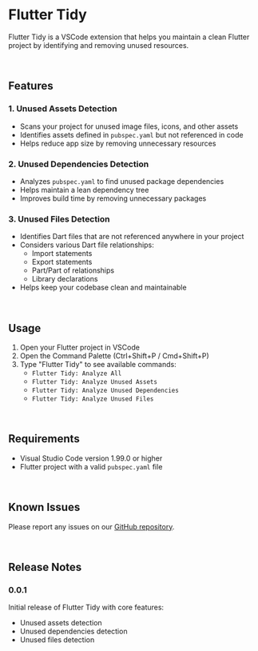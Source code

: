# Flutter Tidy

Flutter Tidy is a VSCode extension that helps you maintain a clean Flutter project by identifying and removing unused resources.

<br>

## Features

### 1. Unused Assets Detection
- Scans your project for unused image files, icons, and other assets
- Identifies assets defined in `pubspec.yaml` but not referenced in code
- Helps reduce app size by removing unnecessary resources

### 2. Unused Dependencies Detection
- Analyzes `pubspec.yaml` to find unused package dependencies
- Helps maintain a lean dependency tree
- Improves build time by removing unnecessary packages

### 3. Unused Files Detection
- Identifies Dart files that are not referenced anywhere in your project
- Considers various Dart file relationships:
  - Import statements
  - Export statements
  - Part/Part of relationships
  - Library declarations
- Helps keep your codebase clean and maintainable

<br>

## Usage

1. Open your Flutter project in VSCode
2. Open the Command Palette (Ctrl+Shift+P / Cmd+Shift+P)
3. Type "Flutter Tidy" to see available commands:
   - `Flutter Tidy: Analyze All`
   - `Flutter Tidy: Analyze Unused Assets`
   - `Flutter Tidy: Analyze Unused Dependencies`
   - `Flutter Tidy: Analyze Unused Files`

<br>

## Requirements

- Visual Studio Code version 1.99.0 or higher
- Flutter project with a valid `pubspec.yaml` file

<br>

## Known Issues

Please report any issues on our [GitHub repository](https://github.com/ssan9woo/flutter-tidy/issues).

<br>

## Release Notes

### 0.0.1

Initial release of Flutter Tidy with core features:
- Unused assets detection
- Unused dependencies detection
- Unused files detection

<br>
